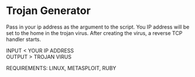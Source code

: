 # Trojan Generator

Pass in your ip address as the argument to the script. You IP address will be set to the home in the trojan virus. After creating the virus, a reverse TCP handler starts.

INPUT < YOUR IP ADDRESS<BR>
OUTPUT > TROJAN VIRUS

REQUIREMENTS: LINUX, METASPLOIT, RUBY
